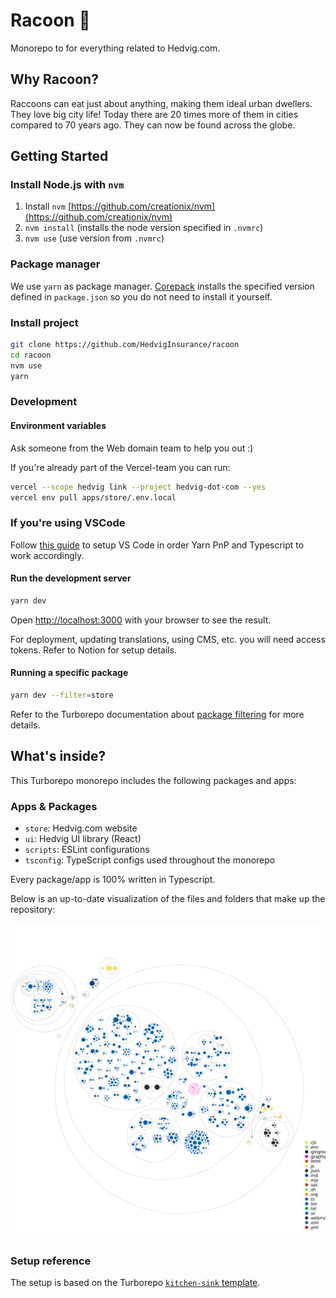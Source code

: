 # Racoon 🦝

Monorepo to for everything related to Hedvig.com.

## Why Racoon?

Raccoons can eat just about anything, making them ideal urban dwellers. They love big city life! Today there are 20 times more of them in cities compared to 70 years ago. They can now be found across the globe.

## Getting Started

### Install Node.js with `nvm`

1. Install `nvm` [https://github.com/creationix/nvm](https://github.com/creationix/nvm)
1. `nvm install` (installs the node version specified in `.nvmrc`)
1. `nvm use` (use version from `.nvmrc`)

### Package manager

We use `yarn` as package manager. [Corepack](https://github.com/nodejs/corepack) installs the specified version defined in `package.json` so you do not need to install it yourself.

### Install project

```sh
git clone https://github.com/HedvigInsurance/racoon
cd racoon
nvm use
yarn
```

### Development

#### Environment variables

Ask someone from the Web domain team to help you out :)

If you're already part of the Vercel-team you can run:

```sh
vercel --scope hedvig link --project hedvig-dot-com --yes
vercel env pull apps/store/.env.local
```

### If you're using VSCode

Follow [this guide](https://yarnpkg.com/getting-started/editor-sdks#vscode) to setup VS Code in order Yarn PnP and Typescript to work accordingly.

#### Run the development server

```sh
yarn dev
```

Open [http://localhost:3000](http://localhost:3000) with your browser to see the result.

For deployment, updating translations, using CMS, etc. you will need access tokens. Refer to Notion for setup details.

#### Running a specific package

```sh
yarn dev --filter=store
```

Refer to the Turborepo documentation about [package filtering](https://turborepo.org/docs/core-concepts/filtering) for more details.

## What's inside?

This Turborepo monorepo includes the following packages and apps:

### Apps & Packages

- `store`: Hedvig.com website
- `ui`: Hedvig UI library (React)
- `scripts`: ESLint configurations
- `tsconfig`: TypeScript configs used throughout the monorepo

Every package/app is 100% written in Typescript.

Below is an up-to-date visualization of the files and folders that make up the repository:

![Repo visualization diagram](https://github.com/hedviginsurance/racoon/blob/assets/repo-diagram.svg)

### Setup reference

The setup is based on the Turborepo [`kitchen-sink` template](https://github.com/vercel/turborepo/tree/main/examples/kitchen-sink).
